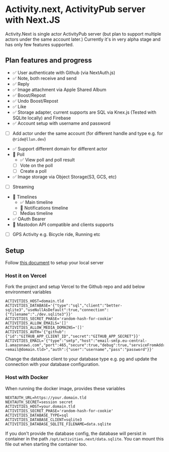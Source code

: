 # Activity.next, ActivityPub server with Next.JS

Activity.Next is single actor ActivityPub server (but plan to support
multiple actors under the same account later.) Currently it's in very
alpha stage and has only few features supported.

## Plan features and progress

- ✅ User authenticate with Github (via NextAuth.js)
- ✅ Note, both receive and send
- ✅ Reply
- ✅ Image attachment via Apple Shared Album
- ✅ Boost/Repost
- ✅ Undo Boost/Repost
- ✅ Like
- ✅ Storage adapter, current supports are SQL via Knex.js (Tested with SQLite locally) and Firebase
- ✅ Account setup with username and password
- [ ] Add actor under the same account (for different handle and type e.g. for `@ride@llun.dev`)
- ✅ Support different domain for different actor
- 🚧 Poll
  - ✅ View poll and poll result
  - [ ] Vote on the poll
  - [ ] Create a poll
- ✅ Image storage via Object Storage(S3, GCS, etc)
- [ ] Streaming
- 🚧 Timelines
  - ✅ Main timeline
  - 🚧 Notifications timeline
  - [ ] Medias timeline
- ✅ OAuth Bearer
- 🚧 Mastodon API compatible and clients supports
- [ ] GPS Activity e.g. Bicycle ride, Running etc

## Setup

Follow [this document](docs/setup.md) to setup your local server

### Host it on Vercel

Fork the project and setup Vercel to the Github repo and add
below environment variables

```
ACTIVITIES_HOST=domain.tld
ACTIVITIES_DATABASE='{"type":"sql","client":"better-sqlite3","useNullAsDefault":true,"connection":{"filename":"./dev.sqlite3"}}'
ACTIVITIES_SECRET_PHASE='random-hash-for-cookie'
ACTIVITIES_ALLOW_EMAILS='[]'
ACTIVITIES_ALLOW_MEDIA_DOMAINS='[]'
ACTIVITIES_AUTH='{"github":{"id":"GITHUB_APP_CLIENT_ID","secret":"GITHUB_APP_SECRET"}}'
ACTIVITIES_EMAIL='{"type":"smtp","host":"email-smtp.eu-central-1.amazonaws.com","port":465,"secure":true,"debug":true,"serviceFromAddress":"Service <email@domain.tld>","auth":{"user":"username","pass":"password"}}'
```

Change the database client to your database type e.g. pg and update
the connection with your database configuration.

### Host with Docker

When running the docker image, provides these variables

```
NEXTAUTH_URL=https://your.domain.tld
NEXTAUTH_SECRET=session secret
ACTIVITIES_HOST=your.domain.tld
ACTIVITIES_SECRET_PHASE='random-hash-for-cookie'
ACTIVITIES_DATABASE_TYPE=sql
ACTIVITIES_DATABASE_CLIENT=sqlite3
ACTIVITIES_DATABASE_SQLITE_FILENAME=data.sqlite
```

If you don't provide the database config, the database will persist in container
in the path `/opt/activities.next/data.sqlite`. You can mount this file out when
starting the container too.


